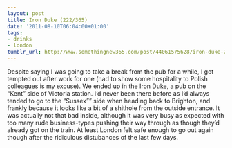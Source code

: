 ```yaml
---
layout: post
title: Iron Duke (222/365)
date: '2011-08-10T06:04:00+01:00'
tags:
- drinks
- london
tumblr_url: http://www.somethingnew365.com/post/44061575628/iron-duke-222365
---
```

Despite saying I was going to take a break from the pub for a while, I got tempted out after work for one (had to show some hospitality to Polish colleagues is my excuse).
We ended up in the Iron Duke, a pub on the “Kent” side of Victoria station. I’d never been there before as I’d always tended to go to the “Sussex”” side when heading back to Brighton, and frankly because it looks like a bit of a shithole from the outside entrance.
It was actually not that bad inside, although it was very busy as expected with too many rude business-types pushing their way through as though they’d already got on the train.
At least London felt safe enough to go out again though after the ridiculous distubances of the last few days.
